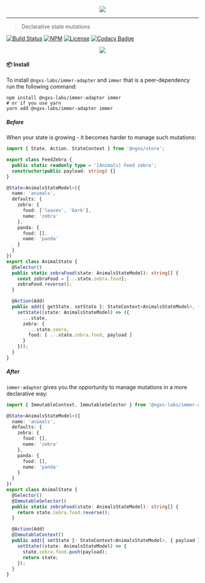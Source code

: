 <p align="center">
    <img src="https://raw.githubusercontent.com/ngxs-labs/emitter/master/docs/assets/logo.png">
</p>

---

> Declarative state mutations

[![Build Status](https://travis-ci.org/ngxs-labs/immer-adapter.svg?branch=master)](https://travis-ci.org/ngxs-labs/immer-adapter)
[![NPM](https://badge.fury.io/js/%40ngxs-labs%2Fimmer-adapter.svg)](https://www.npmjs.com/package/@ngxs-labs/immer-adapter)
[![License](https://img.shields.io/badge/License-MIT-green.svg)](https://github.com/ngxs-labs/immer-adapter/blob/master/LICENSE)
[![Codacy Badge](https://api.codacy.com/project/badge/Grade/3f1e798f0a174a20940fb9d5f5e50a43)](https://www.codacy.com/app/arturovt/immer-adapter?utm_source=github.com&utm_medium=referral&utm_content=ngxs-labs/immer-adapter&utm_campaign=Badge_Grade)

<p align="center">
    <img src="https://raw.githubusercontent.com/ngxs-labs/immer-adapter/master/docs/assets/immer.png">
</p>

#### 📦 Install

To install `@ngxs-labs/immer-adapter` and `immer` that is a peer-dependency run the following command:

```console
npm install @ngxs-labs/immer-adapter immer
# or if you use yarn
yarn add @ngxs-labs/immer-adapter immer
```

##### Before

When your state is growing - it becomes harder to manage such mutations:

```ts
import { State, Action, StateContext } from '@ngxs/store';

export class FeedZebra {
  public static readonly type = '[Animals] Feed zebra';
  constructor(public payload: string) {}
}

@State<AnimalsStateModel>({
  name: 'animals',
  defaults: {
    zebra: {
      food: ['leaves', 'bark'],
      name: 'zebra'
    },
    panda: {
      food: [],
      name: 'panda'
    }
  }
})
export class AnimalState {
  @Selector()
  public static zebraFood(state: AnimalsStateModel): string[] {
    const zebraFood = [...state.zebra.food];
    zebraFood.reverse();
  }

  @Action(Add)
  public add({ getState, setState }: StateContext<AnimalsStateModel>, { payload }: Add): void {
    setState((state: AnimalsStateModel) => ({
      ...state,
      zebra: {
        ...state.zebra,
        food: [ ...state.zebra.food, payload ]
      }
    }));
  }
}
```

##### After

`immer-adapter` gives you the opportunity to manage mutations in a more declarative way:

```ts
import { ImmutableContext, ImmutableSelector } from '@ngxs-labs/immer-adapter';

@State<AnimalsStateModel>({
  name: 'animals',
  defaults: {
    zebra: {
      food: [],
      name: 'zebra'
    },
    panda: {
      food: [],
      name: 'panda'
    }
  }
})
export class AnimalState {
  @Selector()
  @ImmutableSelector()
  public static zebraFood(state: AnimalsStateModel): string[] {
    return state.zebra.food.reverse();
  }

  @Action(Add)
  @ImmutableContext()
  public add({ setState }: StateContext<AnimalsStateModel>, { payload }: Add): void {
    setState((state: AnimalsStateModel) => {
      state.zebra.food.push(payload);
      return state;
    });
  }
}
```
